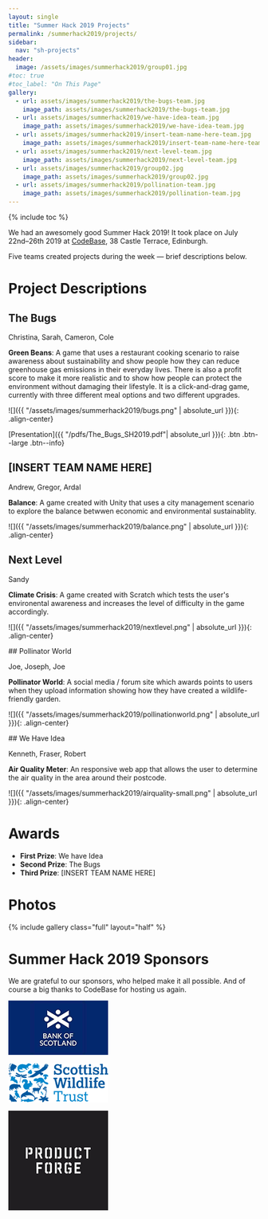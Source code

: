 ```yaml
--- 
layout: single
title: "Summer Hack 2019 Projects"
permalink: /summerhack2019/projects/
sidebar:
  nav: "sh-projects"
header:
  image: /assets/images/summerhack2019/group01.jpg
#toc: true
#toc_label: "On This Page"
gallery:
  - url: assets/images/summerhack2019/the-bugs-team.jpg
    image_path: assets/images/summerhack2019/the-bugs-team.jpg
  - url: assets/images/summerhack2019/we-have-idea-team.jpg
    image_path: assets/images/summerhack2019/we-have-idea-team.jpg
  - url: assets/images/summerhack2019/insert-team-name-here-team.jpg
    image_path: assets/images/summerhack2019/insert-team-name-here-team.jpg
  - url: assets/images/summerhack2019/next-level-team.jpg
    image_path: assets/images/summerhack2019/next-level-team.jpg
  - url: assets/images/summerhack2019/group02.jpg
    image_path: assets/images/summerhack2019/group02.jpg
  - url: assets/images/summerhack2019/pollination-team.jpg
    image_path: assets/images/summerhack2019/pollination-team.jpg
--- 
```

{% include toc %}

We had an awesomely good Summer Hack 2019! It took place on July 22nd&ndash;26th 2019 at [CodeBase](https://goo.gl/maps/KD9Gru6wjzr), 38 Castle Terrace, Edinburgh. 

Five teams created projects during the week &mdash; brief descriptions below.

# Project Descriptions

<div class="block" markdown="1">

## The Bugs

Christina, Sarah, Cameron, Cole

**Green Beans**: A game that uses a restaurant cooking scenario to raise awareness about sustainability and show people how they can reduce greenhouse gas emissions in their everyday lives.
There is also a profit score to make it more realistic and to show how people can protect the environment without damaging their lifestyle.
It is a click-and-drag game, currently with three different meal options and two different upgrades.

![]({{ "/assets/images/summerhack2019/bugs.png" | absolute_url }}){: .align-center} 

[Presentation]({{ "/pdfs/The_Bugs_SH2019.pdf"| absolute_url }}){: .btn .btn--large .btn--info}

</div>

<div class="block" markdown="1">

## [INSERT TEAM NAME HERE]
Andrew, Gregor, Ardal


**Balance**: A game created with Unity that uses a city management scenario to explore the balance betwwen economic and environmental sustainablity. 

![]({{ "/assets/images/summerhack2019/balance.png" | absolute_url }}){: .align-center} 

</div>

<div class="block" markdown="1">

## Next Level

Sandy

**Climate Crisis**: A game created with Scratch which tests the user's environental awareness and increases the level of difficulty in the game accordingly. 

![]({{ "/assets/images/summerhack2019/nextlevel.png" | absolute_url }}){: .align-center} 

</div> 

<div class="block" markdown="1">
## Pollinator World

Joe, Joseph, Joe

**Pollinator World**: A social media / forum site which awards points to users when they  upload information showing how they have created a wildlife-friendly garden. 

![]({{ "/assets/images/summerhack2019/pollinationworld.png" | absolute_url }}){: .align-center} 

</div>

<div class="block" markdown="1">
## We Have Idea

Kenneth, Fraser, Robert

**Air Quality Meter**: An responsive web app that allows the user to determine the air quality in the area around their postcode.

![]({{ "/assets/images/summerhack2019/airquality-small.png" | absolute_url }}){: .align-center} 

</div>


# Awards

* **First Prize**: We have Idea
* **Second Prize**: The Bugs
* **Third Prize**: [INSERT TEAM NAME HERE]

# Photos

{% include gallery class="full" layout="half" %}

# Summer Hack 2019 Sponsors

We are grateful to our sponsors, who helped make it all possible. And of course a big thanks to CodeBase for hosting us again.

<div markdown="1">

[![](/assets/images/bos-logo.png)](https://bankofscotland.co.uk)

</div>

<div markdown="1">

[![](/assets/images/swt-logo.png)](https://scottishwildlifetrust.org.uk)

</div>
<div markdown="1">

[![](/assets/images/productforge-logo.png)](https://productforge.io)

</div>
